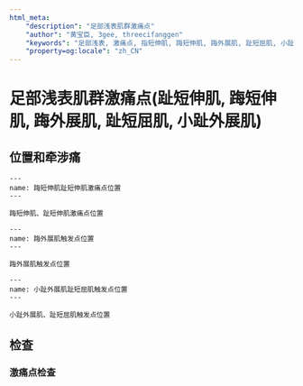 ```yaml
---
html_meta:
    "description": "足部浅表肌群激痛点"
    "author": "黄宝臣, 3gee, threecifanggen"
    "keywords": "足部浅表, 激痛点, 指短伸肌, 踇短伸肌, 踇外展肌, 趾短屈肌, 小趾外展肌, 3gee, threecifanggen, 医学百科, 黄宝臣"
    "property=og:locale": "zh_CN"
---
```

# 足部浅表肌群激痛点(趾短伸肌, 踇短伸肌, 踇外展肌, 趾短屈肌, 小趾外展肌)

## 位置和牵涉痛

```{figure} /_static/img/2022-01-31-14-21-45.png
---
name: 踇短伸肌趾短伸肌激痛点位置
---

踇短伸肌、趾短伸肌激痛点位置
```

```{figure} /_static/img/2022-01-31-14-22-51.png
---
name: 踇外展肌触发点位置
---

踇外展肌触发点位置
```

```{figure} /_static/img/2022-01-31-14-23-23.png
---
name: 小趾外展肌趾短屈肌触发点位置
---

小趾外展肌、趾短屈肌触发点位置
```

## 检查

### 激痛点检查

